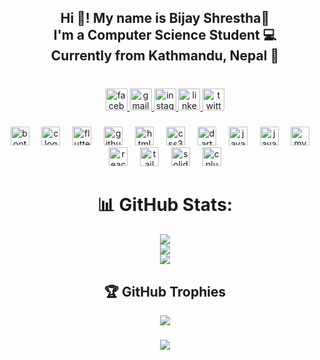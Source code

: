 <h2 align="center">Hi 👋! My name is Bijay Shrestha🙂 <br> I'm a Computer Science Student 💻<br>Currently from Kathmandu, Nepal 📌</h2>

###

<br clear="both">

<div align="center">
  <a href="https://www.facebook.com/bijay.stha.3139/">
  <img src="https://img.shields.io/static/v1?message=Facebook&logo=facebook&label=&color=1877F2&logoColor=white&labelColor=&style=for-the-badge" height="35"  alt="facebook logo"  />
    </a>

  <a href="https://mail.google.com/mail/u/0/#inbox?compose=CllgCHrhTWDQgGFlhcTQGpXgBmVWwtPJjQGbNmJkGZnxQWJRbgKqlfQQqfbFpTJwBjCZcjRZHxV">
  <img src="https://img.shields.io/static/v1?message=Gmail&logo=gmail&label=&color=D14836&logoColor=white&labelColor=&style=for-the-badge" height="35" alt="gmail logo"  />
  </a>

  <a href="https://www.instagram.com/bijay_shrestha_0817/">
  <img src="https://img.shields.io/static/v1?message=Instagram&logo=instagram&label=&color=E4405F&logoColor=white&labelColor=&style=for-the-badge" height="35" alt="instagram logo"  />
  </a>

  <a href="https://www.linkedin.com/in/bijay-shrestha-771b66225/">
  <img src="https://img.shields.io/static/v1?message=LinkedIn&logo=linkedin&label=&color=0077B5&logoColor=white&labelColor=&style=for-the-badge" height="35" alt="linkedin logo"  />
  </a>

  <a href="https://twitter.com/Bijay_Sh0817">
  <img src="https://img.shields.io/static/v1?message=Twitter&logo=twitter&label=&color=1DA1F2&logoColor=white&labelColor=&style=for-the-badge" height="35" alt="twitter logo"  />
  </a>
</div>

###

<div align="center">
  <img src="https://skillicons.dev/icons?i=bootstrap" height="30" alt="bootstrap logo"  />
  <img width="12" />
  <img src="https://skillicons.dev/icons?i=c" height="30" alt="c logo"  />
  <img width="12" />
  <img src="https://skillicons.dev/icons?i=flutter" height="30" alt="flutter logo"  />
  <img width="12" />
  <img src="https://skillicons.dev/icons?i=github" height="30" alt="github logo"  />
  <img width="12" />
  <img src="https://skillicons.dev/icons?i=html" height="30" alt="html5 logo"  />
  <img width="12" />
  <img src="https://skillicons.dev/icons?i=css" height="30" alt="css3 logo"  />
  <img width="12" />
  <img src="https://skillicons.dev/icons?i=dart" height="30" alt="dart logo"  />
  <img width="12" />
  <img src="https://skillicons.dev/icons?i=java" height="30" alt="java logo"  />
  <img width="12" />
  <img src="https://skillicons.dev/icons?i=js" height="30" alt="javascript logo"  />
  <img width="12" />
  <img src="https://skillicons.dev/icons?i=mysql" height="30" alt="mysql logo"  />
  <img width="12" />
  <img src="https://skillicons.dev/icons?i=react" height="30" alt="react logo"  />
  <img width="12" />
  <img src="https://skillicons.dev/icons?i=tailwind" height="30" alt="tailwindcss logo"  />
  <img width="12" />
  <img src="https://skillicons.dev/icons?i=solidity" height="30" alt="solidity logo"  />
  <img width="12" />
  <img src="https://skillicons.dev/icons?i=cpp" height="30" alt="cplusplus logo"  />
</div>

###

<div align="center">

# 📊 GitHub Stats:
![](https://github-readme-stats.vercel.app/api?username=Bijay-Shre-stha&theme=radical&hide_border=true&include_all_commits=false&count_private=false)<br/>
![](https://github-readme-streak-stats.herokuapp.com/?user=Bijay-Shre-stha&theme=radical&hide_border=true)<br/>
![](https://github-readme-stats.vercel.app/api/top-langs/?username=Bijay-Shre-stha&theme=radical&hide_border=true&include_all_commits=false&count_private=false&layout=compact)

<!-- Proudly created with GPRM ( https://gprm.itsvg.in ) -->


## 🏆 GitHub Trophies
  ![](https://github-profile-trophy.vercel.app/?username=Bijay-Shre-stha&theme=radical&no-frame=true&no-bg=true&margin-w=4)
</div>

###

<div align="center">
  
  <img src="https://visitor-badge.laobi.icu/badge?page_id=Bijay-Shre-stha.Bijay-Shre-stha&"  />
</div>

###
